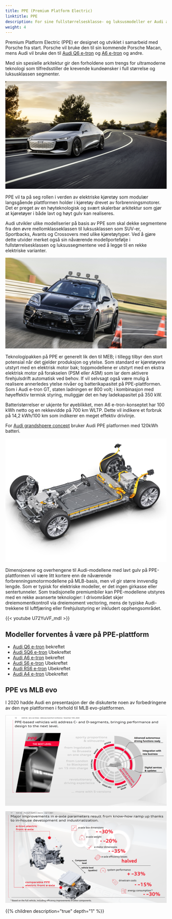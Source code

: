 ```yaml
---
title: PPE (Premium Platform Electric)
linktitle: PPE
description: For sine fullstørrelsesklasse- og luksusmodeller er Audi avhengig av en fjerde plattform.
weight: 4
---
```


Premium Platform Electric (PPE) er designet og utviklet i samarbeid med Porsche fra
start. Porsche vil bruke den til sin kommende Porsche Macan, mens Audi vil bruke den til [Audi Q6 e-tron](../../../models/q6-e-tron/)
og [A6 e-tron](../../../models/a6-e-tron/) og andre.

Med sin spesielle arkitektur gir den forholdene som trengs for ultramoderne
teknologi som tilfredsstiller de krevende kundeønsker i full størrelse og luksusklassen
segmenter.

![A6 e-tron](../../../models/a6-e-tron/a6-etron-1.jpg "A6 e-tron")

PPE vil ta på seg rollen i verden av elektriske kjøretøy som modulær langsgående
plattformen holder i kjøretøy drevet av forbrenningsmotorer. Det er preget av en høyteknologisk
og svært skalerbar arkitektur som gjør at kjøretøyer i både lavt og høyt gulv kan realiseres.

Audi utvikler ulike modellserier på basis av PPE som skal dekke segmentene fra
den øvre mellomklasseklassen til luksusklassen som SUV-er, Sportbacks, Avants og Crossovers med ulike kjøretøytyper. Ved å gjøre dette utvider merket også sin nåværende modellportefølje i fullstørrelsesklassen og luksussegmentene ved å legge til en rekke elektriske varianter.

![Porsche Macan](macan.jpg "Porsche Macan prototype basert på PPE")

Teknologipakken på PPE er generelt lik den til MEB; i tillegg tilbyr den
stort potensial når det gjelder produksjon og ytelse. Som standard er kjøretøyene utstyrt med
en elektrisk motor bak; toppmodellene er utstyrt med en ekstra elektrisk
motor på forakselen (PSM eller ASM) som lar dem aktivere firehjulsdrift
automatisk ved behov. If vil selvsagt også være mulig å realisere annerledes ytelse
nivåer og batterikapasitet på PPE-plattformen. Som i Audi e-tron GT, staten
ladningen er 800 volt; i kombinasjon med høyeffektiv termisk styring, muliggjør det en
høy ladekapasitet på 350 kW.

Batteristørrelser er ukjente for øyeblikket, men A6 e-tron-konseptet har 100 kWh netto og en rekkevidde på 700 km WLTP.
Dette vil indikere et forbruk på 14,2 kWh/100 km som indikerer en meget effektiv drivlinje.

For [Audi grandshpere concept](../../../articles/audigrandsphereconcept/) bruker Audi PPE platformen med 120kWh batteri.

![Drivetrain](drivetrain.jpg "PPE-drivetrain")

Dimensjonene og overhengene til Audi-modellene med lavt gulv på PPE-plattformen vil være
litt kortere enn de nåværende forbrenningsmotormodellene på MLB-basis, men vil
gir større innvendig lengde. Som er typisk for elektriske modeller, er det ingen girkasse eller
sentertunneler. Som tradisjonelle premiumbiler kan PPE-modellene utstyres med
en rekke avanserte teknologier: I drivområdet skjer dreiemomentkontroll via dreiemoment
vectoring, mens de typiske Audi-trekkene til luftfjæring eller firehjulsstyring er inkludert
opphengsområdet.

{{< youtube U72YuVF_mdI >}}

## Modeller forventes å være på PPE-plattform

- [Audi Q6 e-tron](../../../models/q6-etron) bekreftet
- [Audi SQ6 e-tron](../../../models/q6-etron) Ubekreftet
- [Audi A6 e-tron](../../../models/a6-etron) bekreftet
- [Audi S6 e-tron](../../../models/a6-etron) Ubekreftet
- [Audi RS6 e-tron](../../../models/a6-etron) Ubekreftet
- [Audi A4 e-tron](../../../models/a4-etron) Ubekreftet

## PPE vs MLB evo

I 2020 hadde Audi en presentasjon der de diskuterte noen av forbedringene av den nye plattformen i forhold til MLB evo-plattformen.

![Plattformer](ppepresentation1.png "PPE-oversikt")

![Plattformer](ppepresentation2.png "PPE vs MLB evo")

{{% children description="true" depth="1" %}}
